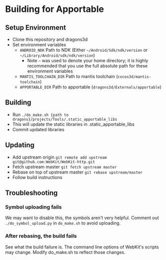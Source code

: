 # Building for Apportable
## Setup Environment
* Clone this repository and dragons3d
* Set environment variables
    * `ANDROID_NDK` Path to NDK (Either `~/Android/Sdk/ndk/version` or `~/Library/Android/sdk/ndk/version`)
        * Note `~` was used to denote your home directory; it is highly recommended that you use the full absolute path for these environment variables
    * `MANTIS_TOOLCHAIN_DIR` Path to mantis toolchain (`cocos3d/mantis-toolchain`)
    * `APPORTABLE_DIR` Path to apportable (`dragons3d/Externals/apportable`)

## Building
* Run `./do_make.sh {path to dragons}/projects/Tools/.static_apportable_libs`
* This will update the static libraries in .static_apportable_libs
* Commit updated libraries

## Updating
* Add upstream origin `git remote add upstream git@github.com:WebKit/WebKit-http.git`
* Fetch upstream master `git fetch upstream master`
* Rebase on top of upstream master `git rebase upstream/master`
* Follow build instructions

## Troubleshooting
### Symbol uploading fails
We may want to disable this, the symbols aren't very helpful. Comment out `./do_symbol_upload.py` in `do_make.sh` to avoid uploading.

### After rebasing, the build fails
See what the build failure is. The command line options of WebKit's scripts may change. Modify do_make.sh to reflect those changes.

